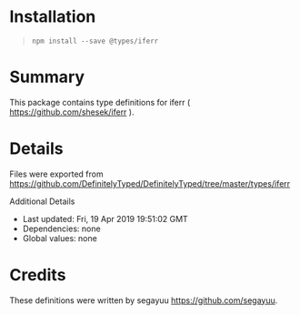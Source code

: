 # Installation
> `npm install --save @types/iferr`

# Summary
This package contains type definitions for iferr ( https://github.com/shesek/iferr ).

# Details
Files were exported from https://github.com/DefinitelyTyped/DefinitelyTyped/tree/master/types/iferr

Additional Details
 * Last updated: Fri, 19 Apr 2019 19:51:02 GMT
 * Dependencies: none
 * Global values: none

# Credits
These definitions were written by segayuu <https://github.com/segayuu>.
